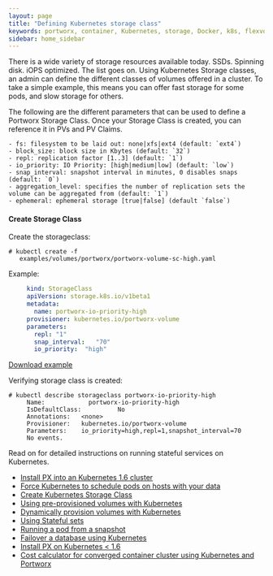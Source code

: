 ```yaml
---
layout: page
title: "Defining Kubernetes storage class"
keywords: portworx, container, Kubernetes, storage, Docker, k8s, flexvol, pv, pv claim, persistent disk
sidebar: home_sidebar
---
```

There is a wide variety of storage resources available today.  SSDs. Spinning disk.  iOPS optimized. The list goes on. Using Kubernetes Storage classes, an admin can define the different classes of volumes offered in a cluster.  To take a simple example, this means you can offer fast storage for some pods, and slow storage for others. 

The following are the different parameters that can be used to define a Portworx Storage Class.  Once your Storage Class is created, you can reference it in PVs and PV Claims.

```
- fs: filesystem to be laid out: none|xfs|ext4 (default: `ext4`)
- block_size: block size in Kbytes (default: `32`)
- repl: replication factor [1..3] (default: `1`)
- io_priority: IO Priority: [high|medium|low] (default: `low`)
- snap_interval: snapshot interval in minutes, 0 disables snaps (default: `0`)
- aggregation_level: specifies the number of replication sets the volume can be aggregated from (default: `1`)
- ephemeral: ephemeral storage [true|false] (default `false`)
```

#### Create Storage Class

Create the storageclass:

```
# kubectl create -f
   examples/volumes/portworx/portworx-volume-sc-high.yaml
```

Example:

```yaml
     kind: StorageClass
     apiVersion: storage.k8s.io/v1beta1
     metadata:
       name: portworx-io-priority-high
     provisioner: kubernetes.io/portworx-volume
     parameters:
       repl: "1"
       snap_interval:   "70"
       io_priority:  "high"
```
[Download example](k8s-samples/portworx-volume-sc-high.yaml?raw=true)

Verifying storage class is created:

```
# kubectl describe storageclass portworx-io-priority-high
     Name:            portworx-io-priority-high
     IsDefaultClass:          No
     Annotations:   <none>
     Provisioner:   kubernetes.io/portworx-volume
     Parameters:    io_priority=high,repl=1,snapshot_interval=70
     No events.
```

Read on for detailed instructions on running stateful services on Kubernetes.

* [Install PX into an Kubernetes 1.6 cluster]()
* [Force Kubernetes to schedule pods on hosts with your data](/kubernetes-convergence.html)
* [Create Kubernetes Storage Class](/kubernetes-define-storage-class.html)
* [Using pre-provisioned volumes with Kubernetes](/kubernetes-preprovisioned-volumes.html)
* [Dynamically provision volumes with Kubernetes](/kubernetes-dynamically-provisioned-volumes.html)
* [Using Stateful sets](/kubernetes-stateful-sets.html)
* [Running a pod from a snapshot](/kubernetes-running-a-pod-from-snapshot.html)
* [Failover a database using Kubernetes](kubernetes-database-failover.html)
* [Install PX on Kubernetes < 1.6](/kubernetes-run-with-flexvolume.html)
* [Cost calculator for converged container cluster using Kubernetes and Portworx](kubernetes-infrastructure-cost-calculator.html)